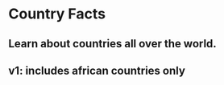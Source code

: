 # Country Facts

## Learn about countries all over the world.

## v1: includes african countries only